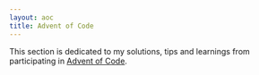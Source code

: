 ```yaml
---
layout: aoc
title: Advent of Code
---
```


<p>
This section is dedicated to my solutions, tips and learnings from participating in <a href="https://adventofcode.com/">Advent of Code</a>.  <br>
</p>
